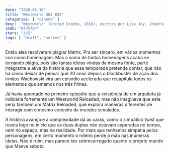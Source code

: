 ```yaml
---
date: "2020-05-10"
title: "Westworld S03 E02"
categories: [ "cinema" ]
desc: '"Westworld" (United States, 2016), escrito por Lisa Joy, Jonathan Nolan e Michael Crichton, com Thandie Newton, Evan Rachel Wood, Jeffrey Wright e Ed Harris.'
imdb: "0475784"
stars: "3/5"
tags: [ "draft", "series" ]
---
```

Então eles resolveram plagiar Matrix. Pra ser sincero, em vários momentos soa como homenagem. Mas a soma de tantas homenagens acaba se tornando plágio, pois são tantas ideias vindas da mesma fonte, parte integrante e ativa da história que essa temporada pretende contar, que não há como deixar de pensar que 20 anos depois o blockbuster de ação dos irmãos Wachowski vira um episódio acelerado que recapitula todos os elementos que amamos nos três filmes.

Já havia apontado no primeiro episódio que a existência de um arquiteto já indicaria fortemente um Westworld Reloaded, mas não imaginava que este seria também um Matrix Reloaded, que explora maneiras diferentes de interagir com o mesmo conceito de mundos simulados.

A história avança e a complexidade dá as caras, como o simpático twist que revela logo no início que as duas duplas não estavam separadas no tempo, nem no espaço, mas na realidade. Por mais que tenhamos simpatia pelos personagens, em certo momento o roteiro perde a mão nas inúmeras ideias. Não é ruim, mas parece tão sobrecarregado quanto o próprio mundo que Maeve sabota.
